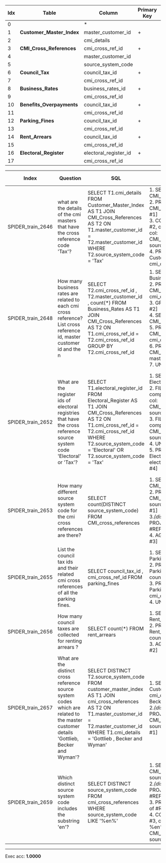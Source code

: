  | Idx | Table      | Column | Primary Key | Foreign Key | 
 | ----------- | ----------- | ----------- | ----------- | ----------- | 
  | 0 |  | * |   |   | 
 | 1 | **Customer_Master_Index** | master_customer_id | + | --> 4 | 
 | 2 |   | cmi_details |   |   | 
 | 3 | **CMI_Cross_References** | cmi_cross_ref_id | + | --> 17 | 
 | 4 |   | master_customer_id |   |   | 
 | 5 |   | source_system_code |   |   | 
 | 6 | **Council_Tax** | council_tax_id | + |   | 
 | 7 |   | cmi_cross_ref_id |   |   | 
 | 8 | **Business_Rates** | business_rates_id | + |   | 
 | 9 |   | cmi_cross_ref_id |   |   | 
 | 10 | **Benefits_Overpayments** | council_tax_id | + | --> 6 | 
 | 11 |   | cmi_cross_ref_id |   |   | 
 | 12 | **Parking_Fines** | council_tax_id | + | --> 6 | 
 | 13 |   | cmi_cross_ref_id |   |   | 
 | 14 | **Rent_Arrears** | council_tax_id | + | --> 6 | 
 | 15 |   | cmi_cross_ref_id |   |   | 
 | 16 | **Electoral_Register** | electoral_register_id | + |   | 
 | 17 |   | cmi_cross_ref_id |   |   | 
 
  | Index | Question  | SQL | gold QDMR | pred QDMR | Exec | SQL hardness |
  | ----------- | ----------- | ----------- |  ----------- | ----------- | ----------- | ----------- | 
 | SPIDER_train_2646 | what are the details of the cmi masters that have the cross reference code 'Tax'? | SELECT T1.cmi_details FROM Customer_Master_Index AS T1 JOIN CMI_Cross_References AS T2 ON T1.master_customer_id  =  T2.master_customer_id WHERE T2.source_system_code  =  'Tax' | 1. SELECT[tbl:​CMI_Cross_References] <br>2. PROJECT[tbl:​CMI_Cross_References, #1] <br>3. COMPARATIVE[#1, #2, comparative:​=:​Tax:​col:​CMI_Cross_References:​source_system_code] <br>4. PROJECT[col:​Customer_Master_Index:​cmi_details, #3] <br> | 1. SELECT[tbl:​CMI_Cross_References] <br>2. PROJECT[tbl:​CMI_Cross_References, #1] <br>3. COMPARATIVE[#1, #2, comparative:​=:​Tax:​col:​CMI_Cross_References:​source_system_code] <br>4. PROJECT[col:​Customer_Master_Index:​cmi_details, #3] <br> | + | medium | 
  | SPIDER_train_2648 | How many business rates are related to each cmi cross reference? List cross reference id, master customer id and the n | SELECT T2.cmi_cross_ref_id ,  T2.master_customer_id ,  count(*) FROM Business_Rates AS T1 JOIN CMI_Cross_References AS T2 ON T1.cmi_cross_ref_id  =  T2.cmi_cross_ref_id GROUP BY T2.cmi_cross_ref_id | 1. SELECT[tbl:​Business_Rates] <br>2. PROJECT[col:​CMI_Cross_References:​cmi_cross_ref_id, #1] <br>3. GROUP[count, #1, #2] <br>4. SELECT[tbl:​CMI_Cross_References] <br>5. PROJECT[col:​CMI_Cross_References:​cmi_cross_ref_id, #4] <br>6. PROJECT[col:​CMI_Cross_References:​master_customer_id, #4] <br>7. UNION[#5, #6, #3] <br> | 1. SELECT[tbl:​Business_Rates] <br>2. PROJECT[col:​CMI_Cross_References:​cmi_cross_ref_id, #1] <br>3. GROUP[count, #1, #2] <br>4. SELECT[tbl:​CMI_Cross_References] <br>5. PROJECT[col:​CMI_Cross_References:​cmi_cross_ref_id, #4] <br>6. PROJECT[col:​CMI_Cross_References:​master_customer_id, #4] <br>7. UNION[#5, #6, #3] <br> | + | medium | 
  | SPIDER_train_2652 | What are the register ids of electoral registries that have the cross reference source system code 'Electoral' or 'Tax'? | SELECT T1.electoral_register_id FROM Electoral_Register AS T1 JOIN CMI_Cross_References AS T2 ON T1.cmi_cross_ref_id  =  T2.cmi_cross_ref_id WHERE T2.source_system_code  =  'Electoral' OR T2.source_system_code  =  'Tax' | 1. SELECT[tbl:​Electoral_Register] <br>2. FILTER[#1, comparative:​=:​Electoral:​col:​CMI_Cross_References:​source_system_code] <br>3. FILTER[#1, comparative:​=:​Tax:​col:​CMI_Cross_References:​source_system_code] <br>4. UNION[#2, #3] <br>5. PROJECT[col:​Electoral_Register:​electoral_register_id, #4] <br> | 1. SELECT[tbl:​Electoral_Register] <br>2. COMPARATIVE[#1, #1, comparative:​=:​Electoral:​col:​CMI_Cross_References:​source_system_code] <br>3. COMPARATIVE[#1, #1, comparative:​=:​Tax:​col:​CMI_Cross_References:​source_system_code] <br>4. UNION[#2, #3] <br>5. PROJECT[col:​Electoral_Register:​electoral_register_id, #4] <br> | + | hard | 
  | SPIDER_train_2653 | How many different source system code for the cmi cross references are there? | SELECT count(DISTINCT source_system_code) FROM CMI_cross_references | 1. SELECT[tbl:​CMI_Cross_References] <br>2. PROJECT[col:​CMI_Cross_References:​source_system_code, #1] <br>3.*(distinct)* PROJECT[different #REF, #2] <br>4. AGGREGATE[count, #3] <br> | 1. SELECT[tbl:​CMI_Cross_References] <br>2. PROJECT[col:​CMI_Cross_References:​source_system_code, #1] <br>3.*(distinct)* PROJECT[None, #2] <br>4. AGGREGATE[count, #3] <br> | + | easy | 
  | SPIDER_train_2655 | List the council tax ids and their related cmi cross references of all the parking fines. | SELECT council_tax_id ,  cmi_cross_ref_id FROM parking_fines | 1. SELECT[tbl:​Parking_Fines] <br>2. PROJECT[col:​Parking_Fines:​council_tax_id, #1] <br>3. PROJECT[col:​Parking_Fines:​cmi_cross_ref_id, #2] <br>4. UNION[#2, #3] <br> | 1. SELECT[tbl:​Parking_Fines] <br>2. PROJECT[col:​Parking_Fines:​council_tax_id, #1] <br>3. PROJECT[col:​Parking_Fines:​cmi_cross_ref_id, #2] <br>4. UNION[#2, #3] <br> | + | medium | 
  | SPIDER_train_2656 | How many council taxes are collected for renting arrears ? | SELECT count(*) FROM rent_arrears | 1. SELECT[tbl:​Rent_Arrears] <br>2. PROJECT[col:​Rent_Arrears:​council_tax_id, #1] <br>3. AGGREGATE[count, #2] <br> | 1. SELECT[tbl:​Rent_Arrears] <br>2. PROJECT[col:​Rent_Arrears:​council_tax_id, #1] <br>3. AGGREGATE[count, #2] <br> | + | easy | 
  | SPIDER_train_2657 | What are the distinct cross reference source system codes which are related to the master customer details 'Gottlieb, Becker and Wyman'? | SELECT DISTINCT T2.source_system_code FROM customer_master_index AS T1 JOIN cmi_cross_references AS T2 ON T1.master_customer_id  =  T2.master_customer_id WHERE T1.cmi_details  =  'Gottlieb ,  Becker and Wyman' | 1. SELECT[val:​Customer_Master_Index:​cmi_details:​Gottlieb ,  Becker and Wyman] <br>2.*(distinct)* PROJECT[col:​CMI_Cross_References:​source_system_code, #1] <br> | 1. SELECT[val:​Customer_Master_Index:​cmi_details:​Gottlieb ,  Becker and Wyman] <br>2.*(distinct)* PROJECT[col:​CMI_Cross_References:​source_system_code, #1] <br> | + | medium | 
  | SPIDER_train_2659 | Which distinct source system code includes the substring 'en'? | SELECT DISTINCT source_system_code FROM cmi_cross_references WHERE source_system_code LIKE '%en%' | 1. SELECT[col:​CMI_Cross_References:​source_system_code] <br>2.*(distinct)* PROJECT[the distinct #REF, #1] <br>3. PROJECT[substring of #REF, #2] <br>4. COMPARATIVE[#2, #3, comparative:​like:​%en%:​col:​CMI_Cross_References:​source_system_code] <br> | 1. SELECT[col:​CMI_Cross_References:​source_system_code] <br>2.*(distinct)* PROJECT[None, #1] <br>3. PROJECT[None, #2] <br>4. COMPARATIVE[#2, #3, comparative:​like:​en:​col:​CMI_Cross_References:​source_system_code] <br> | + | medium | 
 ***
 Exec acc: **1.0000**
